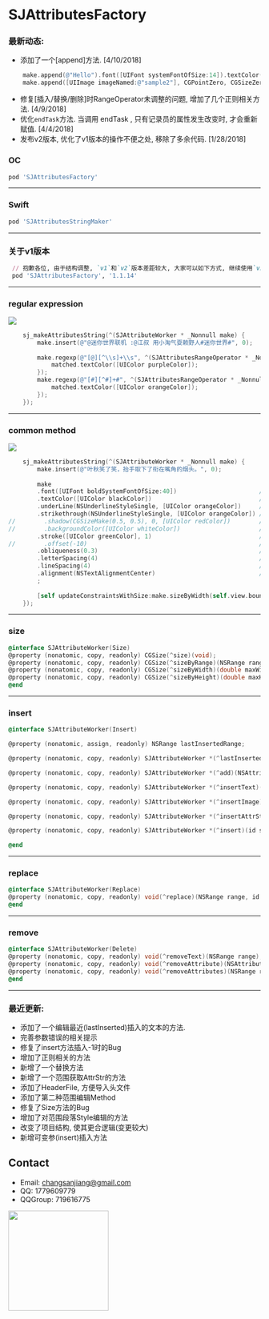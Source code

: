 # SJAttributesFactory

### 最新动态:
- 添加了一个[append]方法. [4/10/2018]
```Objective-C
    make.append(@"Hello").font([UIFont systemFontOfSize:14]).textColor([UIColor yellowColor]);
    make.append([UIImage imageNamed:@"sample2"], CGPointZero, CGSizeZero).font([UIFont systemFontOfSize:12]).textColor([UIColor redColor]);
```
- 修复[插入/替换/删除]时RangeOperator未调整的问题, 增加了几个正则相关方法. [4/9/2018]
- 优化`endTask`方法. 当调用 endTask , 只有记录员的属性发生改变时, 才会重新赋值. [4/4/2018]
- 发布v2版本, 优化了v1版本的操作不便之处, 移除了多余代码. [1/28/2018]

### OC
```ruby
pod 'SJAttributesFactory'
```
___

### Swift
```ruby
pod 'SJAttributesStringMaker'
```
___

### 关于v1版本

```ruby
 // 抱歉各位, 由于结构调整, `v1`和`v2`版本差距较大, 大家可以如下方式, 继续使用`v1`版本的.
 pod 'SJAttributesFactory', '1.1.14'
```
___

### regular expression
<img src="https://github.com/changsanjiang/SJAttributesFactory/blob/master/Demo/SJAttributesFactory/regular.jpeg" />

```Objective-C
    sj_makeAttributesString(^(SJAttributeWorker * _Nonnull make) {
        make.insert(@"@迷你世界联机 :@江叔 用小淘气耍赖野人#迷你世界#", 0);
        
        make.regexp(@"[@][^\\s]+\\s", ^(SJAttributesRangeOperator * _Nonnull matched) {
            matched.textColor([UIColor purpleColor]);
        });
        make.regexp(@"[#][^#]+#", ^(SJAttributesRangeOperator * _Nonnull matched) {
            matched.textColor([UIColor orangeColor]);
        });
    });

```
___

### common method
<img src="https://github.com/changsanjiang/SJAttributesFactory/blob/master/Demo/SJAttributesFactory/common.jpeg" />

```Objective-C
    sj_makeAttributesString(^(SJAttributeWorker * _Nonnull make) {
        make.insert(@"叶秋笑了笑，抬手取下了衔在嘴角的烟头。", 0);
        
        make
        .font([UIFont boldSystemFontOfSize:40])                       // 设置字体
        .textColor([UIColor blackColor])                              // 设置文本颜色
        .underLine(NSUnderlineStyleSingle, [UIColor orangeColor])     // 设置下划线
        .strikethrough(NSUnderlineStyleSingle, [UIColor orangeColor]) // 设置删除线
//        .shadow(CGSizeMake(0.5, 0.5), 0, [UIColor redColor])        // 设置阴影
//        .backgroundColor([UIColor whiteColor])                      // 设置文本背景颜色
        .stroke([UIColor greenColor], 1)                              // 字体边缘的颜色, 设置后, 字体会镂空
//        .offset(-10)                                                // 上下偏移
        .obliqueness(0.3)                                             //  倾斜
        .letterSpacing(4)                                             // 字体间隔
        .lineSpacing(4)                                               // 行间隔
        .alignment(NSTextAlignmentCenter)                             // 对其方式
        ;
        
        [self updateConstraintsWithSize:make.sizeByWidth(self.view.bounds.size.width - 80)];
    });
```
___

### size
```Objective-C
@interface SJAttributeWorker(Size)
@property (nonatomic, copy, readonly) CGSize(^size)(void);
@property (nonatomic, copy, readonly) CGSize(^sizeByRange)(NSRange range);
@property (nonatomic, copy, readonly) CGSize(^sizeByWidth)(double maxWidth);
@property (nonatomic, copy, readonly) CGSize(^sizeByHeight)(double maxHeight);
@end
```
___

### insert
```Objective-C
@interface SJAttributeWorker(Insert)

@property (nonatomic, assign, readonly) NSRange lastInsertedRange;

@property (nonatomic, copy, readonly) SJAttributeWorker *(^lastInserted)(void(^task)(SJAttributesRangeOperator *lastOperator));

@property (nonatomic, copy, readonly) SJAttributeWorker *(^add)(NSAttributedStringKey key, id value, NSRange range);

@property (nonatomic, copy, readonly) SJAttributeWorker *(^insertText)(NSString *text, NSInteger index);

@property (nonatomic, copy, readonly) SJAttributeWorker *(^insertImage)(UIImage *image, NSInteger index, CGPoint offset, CGSize size);

@property (nonatomic, copy, readonly) SJAttributeWorker *(^insertAttrStr)(NSAttributedString *text, NSInteger index);

@property (nonatomic, copy, readonly) SJAttributeWorker *(^insert)(id strOrAttrStrOrImg, NSInteger index, ...);

@end
```
___

### replace
```Objective-C
@interface SJAttributeWorker(Replace)
@property (nonatomic, copy, readonly) void(^replace)(NSRange range, id strOrAttrStrOrImg, ...);
@end
```
___

### remove
```Objective-C
@interface SJAttributeWorker(Delete)
@property (nonatomic, copy, readonly) void(^removeText)(NSRange range);
@property (nonatomic, copy, readonly) void(^removeAttribute)(NSAttributedStringKey key, NSRange range);
@property (nonatomic, copy, readonly) void(^removeAttributes)(NSRange range);
@end
```
___

### 最近更新:
- 添加了一个编辑最近(lastInserted)插入的文本的方法.
- 完善参数错误的相关提示
- 修复了insert方法插入-1时的Bug
- 增加了正则相关的方法
- 新增了一个替换方法
- 新增了一个范围获取AttrStr的方法
- 添加了HeaderFile, 方便导入头文件
- 添加了第二种范围编辑Method
- 修复了Size方法的Bug
- 增加了对范围段落Style编辑的方法
- 改变了项目结构, 使其更合逻辑(变更较大)
- 新增可变参(insert)插入方法

## Contact
* Email: changsanjiang@gmail.com
* QQ: 1779609779
* QQGroup: 719616775 
<img src="https://github.com/changsanjiang/SJVideoPlayer/blob/master/SJVideoPlayerProject/SJVideoPlayerProject/Group.jpeg" width="200"  />
